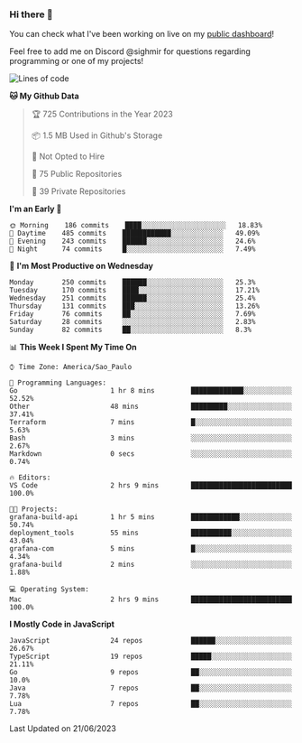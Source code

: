 ### Hi there 👋

<!--
**guicaulada/guicaulada** is a ✨ _special_ ✨ repository because its `README.md` (this file) appears on your GitHub profile.

Here are some ideas to get you started:

- 🔭 I’m currently working on ...
- 🌱 I’m currently learning ...
- 👯 I’m looking to collaborate on ...
- 🤔 I’m looking for help with ...
- 💬 Ask me about ...
- 📫 How to reach me: ...
- 😄 Pronouns: ...
- ⚡ Fun fact: ...
-->

You can check what I've been working on live on my [public dashboard](https://guicaulada.grafana.net/public-dashboards/7b7f644500ec4e6cb5d7a4e7b5ed0dab)!

Feel free to add me on Discord @sighmir for questions regarding programming or one of my projects!

<!--START_SECTION:waka-->
![Lines of code](https://img.shields.io/badge/From%20Hello%20World%20I%27ve%20Written-11.0%20million%20lines%20of%20code-blue)

**🐱 My Github Data** 

> 🏆 725 Contributions in the Year 2023
 > 
> 📦 1.5 MB Used in Github's Storage 
 > 
> 🚫 Not Opted to Hire
 > 
> 📜 75 Public Repositories 
 > 
> 🔑 39 Private Repositories  
 > 
**I'm an Early 🐤** 

```text
🌞 Morning    186 commits    ████░░░░░░░░░░░░░░░░░░░░░   18.83% 
🌆 Daytime    485 commits    ████████████░░░░░░░░░░░░░   49.09% 
🌃 Evening    243 commits    ██████░░░░░░░░░░░░░░░░░░░   24.6% 
🌙 Night      74 commits     █░░░░░░░░░░░░░░░░░░░░░░░░   7.49%

```
📅 **I'm Most Productive on Wednesday** 

```text
Monday       250 commits    ██████░░░░░░░░░░░░░░░░░░░   25.3% 
Tuesday      170 commits    ████░░░░░░░░░░░░░░░░░░░░░   17.21% 
Wednesday    251 commits    ██████░░░░░░░░░░░░░░░░░░░   25.4% 
Thursday     131 commits    ███░░░░░░░░░░░░░░░░░░░░░░   13.26% 
Friday       76 commits     ██░░░░░░░░░░░░░░░░░░░░░░░   7.69% 
Saturday     28 commits     ░░░░░░░░░░░░░░░░░░░░░░░░░   2.83% 
Sunday       82 commits     ██░░░░░░░░░░░░░░░░░░░░░░░   8.3%

```


📊 **This Week I Spent My Time On** 

```text
⌚︎ Time Zone: America/Sao_Paulo

💬 Programming Languages: 
Go                       1 hr 8 mins         █████████████░░░░░░░░░░░░   52.52% 
Other                    48 mins             █████████░░░░░░░░░░░░░░░░   37.41% 
Terraform                7 mins              █░░░░░░░░░░░░░░░░░░░░░░░░   5.63% 
Bash                     3 mins              ░░░░░░░░░░░░░░░░░░░░░░░░░   2.67% 
Markdown                 0 secs              ░░░░░░░░░░░░░░░░░░░░░░░░░   0.74%

🔥 Editors: 
VS Code                  2 hrs 9 mins        █████████████████████████   100.0%

🐱‍💻 Projects: 
grafana-build-api        1 hr 5 mins         ████████████░░░░░░░░░░░░░   50.74% 
deployment_tools         55 mins             ██████████░░░░░░░░░░░░░░░   43.04% 
grafana-com              5 mins              █░░░░░░░░░░░░░░░░░░░░░░░░   4.34% 
grafana-build            2 mins              ░░░░░░░░░░░░░░░░░░░░░░░░░   1.88%

💻 Operating System: 
Mac                      2 hrs 9 mins        █████████████████████████   100.0%

```

**I Mostly Code in JavaScript** 

```text
JavaScript               24 repos            ██████░░░░░░░░░░░░░░░░░░░   26.67% 
TypeScript               19 repos            █████░░░░░░░░░░░░░░░░░░░░   21.11% 
Go                       9 repos             ██░░░░░░░░░░░░░░░░░░░░░░░   10.0% 
Java                     7 repos             ██░░░░░░░░░░░░░░░░░░░░░░░   7.78% 
Lua                      7 repos             ██░░░░░░░░░░░░░░░░░░░░░░░   7.78%

```



 Last Updated on 21/06/2023
<!--END_SECTION:waka-->
